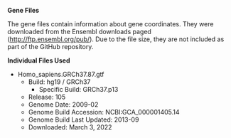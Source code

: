 **Gene Files**

The gene files contain information about gene coordinates. 
They were downloaded from the Ensembl downloads paged 
(http://ftp.ensembl.org/pub/). Due to the file size, they are 
not included as part of the GitHub repository.

**Individual Files Used**

- Homo_sapiens.GRCh37.87.gtf
    - Build: hg19 / GRCh37
        - Specific Build: GRCh37.p13
    - Release: 105
    - Genome Date: 2009-02
    - Genome Build Accession: NCBI:GCA_000001405.14
    - Genome Build Last Updated: 2013-09
    - Downloaded: March 3, 2022